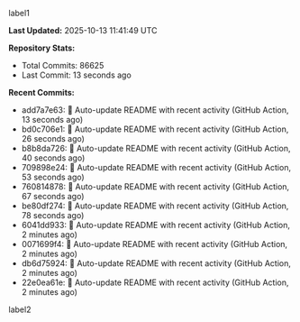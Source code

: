 
label1 
<!-- ACTIVITY_START -->
**Last Updated:** 2025-10-13 11:41:49 UTC

**Repository Stats:**
- Total Commits: 86625
- Last Commit: 13 seconds ago

**Recent Commits:**
- add7a7e63: 🤖 Auto-update README with recent activity (GitHub Action, 13 seconds ago)
- bd0c706e1: 🤖 Auto-update README with recent activity (GitHub Action, 26 seconds ago)
- b8b8da726: 🤖 Auto-update README with recent activity (GitHub Action, 40 seconds ago)
- 709898e24: 🤖 Auto-update README with recent activity (GitHub Action, 53 seconds ago)
- 760814878: 🤖 Auto-update README with recent activity (GitHub Action, 67 seconds ago)
- be80df274: 🤖 Auto-update README with recent activity (GitHub Action, 78 seconds ago)
- 6041dd933: 🤖 Auto-update README with recent activity (GitHub Action, 2 minutes ago)
- 0071699f4: 🤖 Auto-update README with recent activity (GitHub Action, 2 minutes ago)
- db6d75924: 🤖 Auto-update README with recent activity (GitHub Action, 2 minutes ago)
- 22e0ea61e: 🤖 Auto-update README with recent activity (GitHub Action, 2 minutes ago)
<!-- ACTIVITY_END -->

label2
